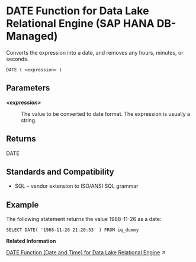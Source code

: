 <!-- loioe5839f4e21a9431984d1705f1691f2fa -->

# DATE Function for Data Lake Relational Engine \(SAP HANA DB-Managed\)

Converts the expression into a date, and removes any hours, minutes, or seconds.



```
DATE ( <expression> )
```



<a name="loioe5839f4e21a9431984d1705f1691f2fa__section_wgn_mgm_srb"/>

## Parameters


<dl>
<dt><b>

*<expression\>*

</b></dt>
<dd>

The value to be converted to date format. The expression is usually a string.



</dd>
</dl>



<a name="loioe5839f4e21a9431984d1705f1691f2fa__section_pnz_mgm_srb"/>

## Returns

DATE



<a name="loioe5839f4e21a9431984d1705f1691f2fa__section_ncj_ngm_srb"/>

## Standards and Compatibility

-   SQL – vendor extension to ISO/ANSI SQL grammar



<a name="loioe5839f4e21a9431984d1705f1691f2fa__section_t4v_ngm_srb"/>

## Example

The following statement returns the value 1988-11-26 as a date:

```
SELECT DATE( '1988-11-26 21:20:53' ) FROM iq_dummy
```

**Related Information**  


[DATE Function [Date and Time] for Data Lake Relational Engine](https://help.sap.com/viewer/19b3964099384f178ad08f2d348232a9/2023_1_QRC/en-US/a544131284f21015a70ed7c8e7db2f8b.html "Converts the expression into a date, and removes any hours, minutes, or seconds.") :arrow_upper_right:

